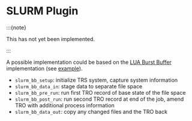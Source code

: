 # SLURM Plugin

:::{note}

This has not yet been implemented.

:::

A possible implementation could be based on the [LUA Burst Buffer](https://slurm.schedmd.com/burst_buffer.html#lua_config) implementation (see [example](https://github.com/SchedMD/slurm/blob/master/etc/burst_buffer.lua.example)).

- `slurm_bb_setup`: initialize TRS system, capture system information
- `slurm_bb_data_in`: stage data to separate file space
- `slurm_bb_pre_run`: run first TRO record of base state of the file space
- `slurm_bb_post_run`:  run second TRO record at end of the job, amend TRO with additional process information
- `slurm_bb_data_out`: copy any changed files and the TRO back

